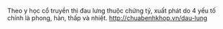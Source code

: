 Theo y học cổ truyền thì đau lưng thuộc chứng tý, xuất phát do 4 yếu tố chính là phong, hàn, thấp và nhiệt.
http://chuabenhkhop.vn/dau-lung
